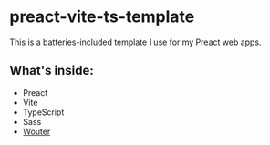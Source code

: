 # preact-vite-ts-template

This is a batteries-included template I use for my Preact web apps.

## What's inside:

- Preact
- Vite
- TypeScript
- Sass
- [Wouter](https://github.com/molefrog/wouter)
